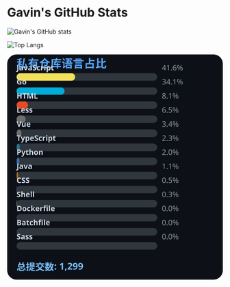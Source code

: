 # Gavin's GitHub Stats

![Gavin's GitHub stats](https://github-readme-stats.vercel.app/api?username=gavinhaydy&show_icons=true&theme=tokyonight)

![Top Langs](https://github-readme-stats.vercel.app/api/top-langs/?username=gavinhaydy&layout=compact)






























































<!-- PRIVATE_STATS_START -->
![私有仓库统计](./.github/private-stats.svg)
<!-- PRIVATE_STATS_END -->





























































